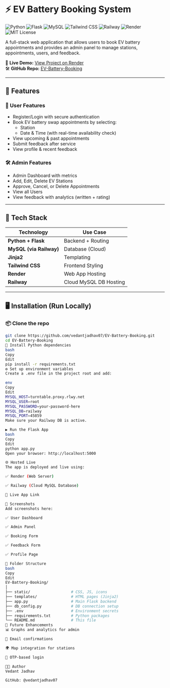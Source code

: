 # ⚡ EV Battery Booking System

![Python](https://img.shields.io/badge/Python-3.10+-blue?logo=python&logoColor=white)
![Flask](https://img.shields.io/badge/Flask-2.3-blue?logo=flask)
![MySQL](https://img.shields.io/badge/MySQL-8.0-blue?logo=mysql)
![Tailwind CSS](https://img.shields.io/badge/TailwindCSS-3.0-blue?logo=tailwind-css&logoColor=white)
![Railway](https://img.shields.io/badge/DB%20Hosted%20on-Railway-4B5563?logo=railway)
![Render](https://img.shields.io/badge/Deployed%20on-Render-00c896?logo=render&logoColor=white)
![MIT License](https://img.shields.io/badge/License-MIT-green)

A full-stack web application that allows users to book EV battery appointments and provides an admin panel to manage stations, appointments, users, and feedback.

🔗 **Live Demo:** [View Project on Render](https://ev-battery-booking.onrender.com/)  
🛠️ **GitHub Repo:** [EV-Battery-Booking](https://github.com/vedantjadhav07/EV-Battery-Booking)

---

## 🚀 Features

### 👤 User Features
- Register/Login with secure authentication
- Book EV battery swap appointments by selecting:
  - Station
  - Date & Time (with real-time availability check)
- View upcoming & past appointments
- Submit feedback after service
- View profile & recent feedback

### 🛠️ Admin Features
- Admin Dashboard with metrics
- Add, Edit, Delete EV Stations
- Approve, Cancel, or Delete Appointments
- View all Users
- View feedback with analytics (written + rating)

---

## 🧰 Tech Stack

| Technology       | Use Case                  |
|------------------|---------------------------|
| **Python + Flask** | Backend + Routing        |
| **MySQL (via Railway)** | Database (Cloud)    |
| **Jinja2**        | Templating                |
| **Tailwind CSS**  | Frontend Styling          |
| **Render**        | Web App Hosting           |
| **Railway**       | Cloud MySQL DB Hosting    |

---

## 🖥️ Installation (Run Locally)

### 📦 Clone the repo
```bash
git clone https://github.com/vedantjadhav07/EV-Battery-Booking.git
cd EV-Battery-Booking
📁 Install Python dependencies
bash
Copy
Edit
pip install -r requirements.txt
⚙️ Set up environment variables
Create a .env file in the project root and add:

env
Copy
Edit
MYSQL_HOST=turntable.proxy.rlwy.net
MYSQL_USER=root
MYSQL_PASSWORD=your-password-here
MYSQL_DB=railway
MYSQL_PORT=45859
Make sure your Railway DB is active.

▶️ Run the Flask App
bash
Copy
Edit
python app.py
Open your browser: http://localhost:5000

🌐 Hosted Live
The app is deployed and live using:

✅ Render (Web Server)

✅ Railway (Cloud MySQL Database)

🔗 Live App Link

📸 Screenshots
Add screenshots here:

✅ User Dashboard

✅ Admin Panel

✅ Booking Form

✅ Feedback Form

✅ Profile Page

📁 Folder Structure
bash
Copy
Edit
EV-Battery-Booking/
│
├── static/                  # CSS, JS, icons
├── templates/               # HTML pages (Jinja2)
├── app.py                   # Main Flask backend
├── db_config.py             # DB connection setup
├── .env                     # Environment secrets
├── requirements.txt         # Python packages
└── README.md                # This file
📌 Future Enhancements
📊 Graphs and analytics for admin

📧 Email confirmations

🌍 Map integration for stations

🔐 OTP-based login

👨‍💻 Author
Vedant Jadhav

GitHub: @vedantjadhav07
